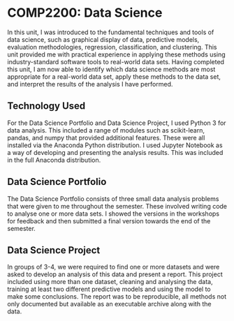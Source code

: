 # COMP2200: Data Science

In this unit, I was introduced to the fundamental techniques and tools of data science, such as graphical display of data, predictive models, evaluation methodologies, regression, classification, and clustering. This unit provided me with practical experience in applying these methods using industry-standard software tools to real-world data sets. Having completed this unit, I am now able to identify which data science methods are most appropriate for a real-world data set, apply these methods to the data set, and interpret the results of the analysis I have performed.

## Technology Used

For the Data Science Portfolio and Data Science Project, I used Python 3 for data analysis. This included a range of modules such as scikit-learn, pandas, and numpy that provided additional features. These were all installed via the Anaconda Python distribution. I used Jupyter Notebook as a way of developing and presenting the analysis results. This was included in the full Anaconda distribution.

## Data Science Portfolio

The Data Science Portfolio consists of three small data analysis problems that were given to me throughout the semester. These involved writing code to analyse one or more data sets. I showed the versions in the workshops for feedback and then submitted a final version towards the end of the semester.

## Data Science Project

In groups of 3-4, we were required to find one or more datasets and were asked to develop an analysis of this data and present a report. This project included using more than one dataset, cleaning and analysing the data, training at least two different predictive models and using the model to make some conclusions. The report was to be reproducible, all methods not only documented but available as an executable archive along with the data.

